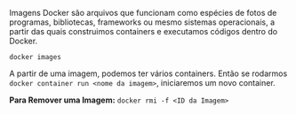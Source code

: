 Imagens Docker são arquivos que funcionam como espécies de fotos de programas, bibliotecas, frameworks ou mesmo sistemas operacionais, a partir das quais construimos containers e executamos códigos dentro do Docker.
```
docker images
```

A partir de uma imagem, podemos ter vários containers. Então se rodarmos `docker container run <nome da imagem>`, iniciaremos um novo container.

**Para Remover uma Imagem:** `docker rmi -f <ID da Imagem>`
